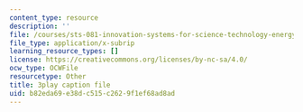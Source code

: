```yaml
---
content_type: resource
description: ''
file: /courses/sts-081-innovation-systems-for-science-technology-energy-manufacturing-and-health-spring-2017/b82eda69e38dc515c2629f1ef68ad8ad_Qo2B2y6cLf4.srt
file_type: application/x-subrip
learning_resource_types: []
license: https://creativecommons.org/licenses/by-nc-sa/4.0/
ocw_type: OCWFile
resourcetype: Other
title: 3play caption file
uid: b82eda69-e38d-c515-c262-9f1ef68ad8ad
---
```

